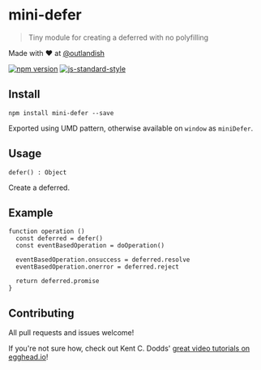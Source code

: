 # mini-defer

> Tiny module for creating a deferred with no polyfilling

Made with ❤ at [@outlandish](http://www.twitter.com/outlandish)

<a href="http://badge.fury.io/js/serialise-response"><img alt="npm version" src="https://badge.fury.io/js/mini-defer.svg"></a>
[![js-standard-style](https://img.shields.io/badge/code%20style-standard-brightgreen.svg)](http://standardjs.com/)

## Install

    npm install mini-defer --save

Exported using UMD pattern, otherwise available on `window` as `miniDefer`.

## Usage

`defer() : Object`

Create a deferred.

## Example

    function operation ()
      const deferred = defer()
      const eventBasedOperation = doOperation()

      eventBasedOperation.onsuccess = deferred.resolve
      eventBasedOperation.onerror = deferred.reject

      return deferred.promise
    }

## Contributing

All pull requests and issues welcome!

If you're not sure how, check out Kent C. Dodds' [great video tutorials on egghead.io](https://egghead.io/lessons/javascript-identifying-how-to-contribute-to-an-open-source-project-on-github)!
